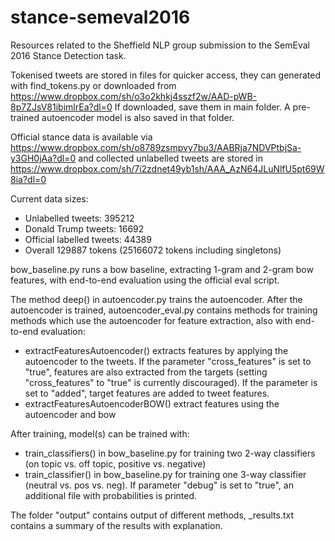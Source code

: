 # stance-semeval2016

Resources related to the Sheffield NLP group submission to the SemEval 2016 Stance Detection task.

Tokenised tweets are stored in files for quicker access, they can generated with find_tokens.py or downloaded from https://www.dropbox.com/sh/o3o2khkj4sszf2w/AAD-pWB-8p7ZJsV81ibimlrEa?dl=0
If downloaded, save them in main folder. A pre-trained autoencoder model is also saved in that folder.

Official stance data is available via https://www.dropbox.com/sh/o8789zsmpvy7bu3/AABRja7NDVPtbjSa-y3GH0jAa?dl=0  and collected unlabelled tweets are stored in https://www.dropbox.com/sh/7i2zdnet49yb1sh/AAA_AzN64JLuNlfU5pt69W8ia?dl=0

Current data sizes:

- Unlabelled tweets: 395212
- Donald Trump tweets: 16692  
- Official labelled tweets: 44389  
- Overall 129887 tokens (25166072 tokens including singletons)


bow_baseline.py runs a bow baseline, extracting 1-gram and 2-gram bow features, with end-to-end evaluation using the official eval script.

The method deep() in autoencoder.py trains the autoencoder.
After the autoencoder is trained, autoencoder_eval.py contains methods for training methods which use the autoencoder for feature extraction, also with end-to-end evaluation:

- extractFeaturesAutoencoder() extracts features by applying the autoencoder to the tweets. If the parameter "cross_features" is set to "true", features are also extracted from the targets (setting "cross_features" to "true" is currently discouraged). If the parameter is set to "added", target features are added to tweet features.
- extractFeaturesAutoencoderBOW() extract features using the autoencoder and bow

After training, model(s) can be trained with:

- train_classifiers() in bow_baseline.py for training two 2-way classifiers (on topic vs. off topic, positive vs. negative)
- train_classifier() in bow_baseline.py for training one 3-way classifier (neutral vs. pos vs. neg). If parameter "debug" is set to "true", an additional file with probabilities is printed.

The folder "output" contains output of different methods, _results.txt contains a summary of the results with explanation.